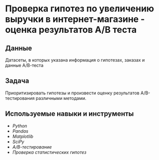 # Проверка гипотез по увеличению выручки в интернет-магазине - оценка результатов А/В теста


## Данные

Датасеты, в которых указана информация о гипотезах, заказах и данные А/В-теста

## Задача

Приоритизировать гипотезы и произвести оценку результатов A/B-тестирования различными методами.

## Используемые навыки и инструменты

- *Python*
- *Pandas*
- *Matplotlib*
- *SciPy*
- *А/В-тестирование*
- *Проверка статистических гипотез*
